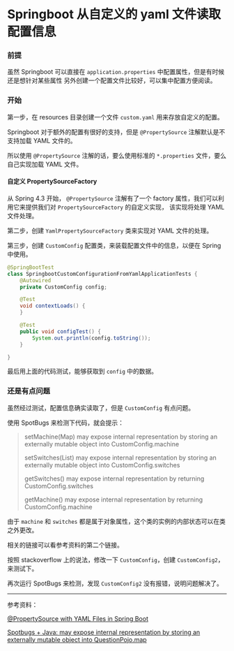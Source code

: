 # Springboot 从自定义的 yaml 文件读取配置信息

### 前提
虽然 Springboot 可以直接在 `application.properties` 中配置属性，但是有时候还是想针对某些属性
另外创建一个配置文件比较好，可以集中配置方便阅读。

### 开始
第一步，在 resources 目录创建一个文件 `custom.yaml` 用来存放自定义的配置。

Springboot 对于额外的配置有很好的支持，但是 `@PropertySource` 注解默认是不支持加载 YAML 文件的。

所以使用 `@PropertySource` 注解的话，要么使用标准的 `*.properties` 文件，要么自己实现加载 YAML 文件。

#### 自定义 PropertySourceFactory
从 Spring 4.3 开始， `@PropertySource` 注解有了一个 factory 属性，我们可以利用它来提供我们对 `PropertySourceFactory` 的自定义实现，
该实现将处理 YAML 文件处理。

第二步，创建 `YamlPropertySourceFactory` 类来实现对 YAML 文件的处理。

第三步，创建 `CustomConfig` 配置类，来装载配置文件中的信息，以便在 Spring 中使用。

```java
@SpringBootTest
class SpringbootCustomConfigurationFromYamlApplicationTests {
    @Autowired
    private CustomConfig config;

    @Test
    void contextLoads() {
    }

    @Test
    public void configTest() {
        System.out.println(config.toString());
    }

}
```
最后用上面的代码测试，能够获取到 `config` 中的数据。

### 还是有点问题
虽然经过测试，配置信息确实读取了，但是 `CustomConfig` 有点问题。

使用 SpotBugs 来检测下代码，就会提示：
> setMachine(Map) may expose internal representation by storing an externally mutable object into CustomConfig.machine
> 
> setSwitches(List) may expose internal representation by storing an externally mutable object into CustomConfig.switches
> 
> getSwitches() may expose internal representation by returning CustomConfig.switches
> 
> getMachine() may expose internal representation by returning CustomConfig.machine
> 

由于 `machine` 和 `switches` 都是属于对象属性，这个类的实例的内部状态可以在类之外更改。

相关的链接可以看参考资料的第二个链接。

按照 stackoverflow 上的说法，修改一下 `CustomConfig`，创建 `CustomConfig2`，来测试下。

再次运行 SpotBugs 来检测，发现 `CustomConfig2` 没有报错，说明问题解决了。

---

参考资料：

[@PropertySource with YAML Files in Spring Boot](https://www.baeldung.com/spring-yaml-propertysource)

[Spotbugs + Java: may expose internal representation by storing an externally mutable object into QuestionPojo.map](https://stackoverflow.com/questions/71921159/spotbugs-java-may-expose-internal-representation-by-storing-an-externally-mut)
